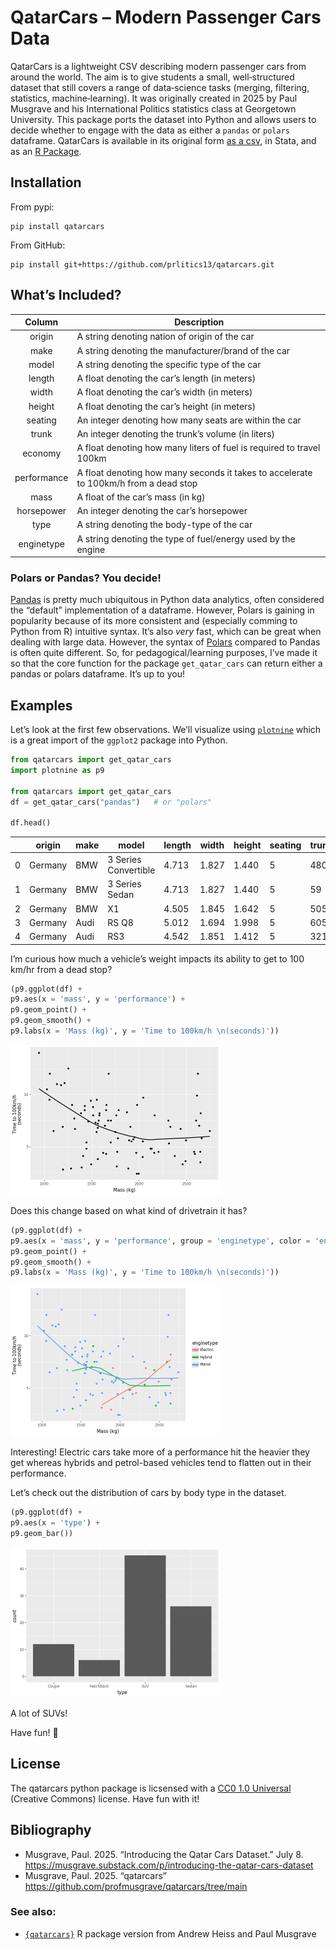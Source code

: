 

# QatarCars – Modern Passenger Cars Data

QatarCars is a lightweight CSV describing modern passenger cars from
around the world. The aim is to give students a small, well‑structured
dataset that still covers a range of data‑science tasks (merging,
filtering, statistics, machine‑learning). It was originally created in
2025 by Paul Musgrave and his International Politics statistics class at
Georgetown University. This package ports the dataset into Python and
allows users to decide whether to engage with the data as either a
`pandas` or `polars` dataframe. QatarCars is available in its original
form [as a csv](https://github.com/profmusgrave/qatarcars/tree/main), in
Stata, and as an [R Package](https://andrewheiss.github.io/qatarcars/).

## Installation

From pypi:

``` {bash}
pip install qatarcars
```

From GitHub:

``` {bash}
pip install git+https://github.com/prlitics13/qatarcars.git
```

## What’s Included?

| Column | Description |
|:--:|----|
| origin | A string denoting nation of origin of the car |
| make | A string denoting the manufacturer/brand of the car |
| model | A string denoting the specific type of the car |
| length | A float denoting the car’s length (in meters) |
| width | A float denoting the car’s width (in meters) |
| height | A float denoting the car’s height (in meters) |
| seating | An integer denoting how many seats are within the car |
| trunk | An integer denoting the trunk’s volume (in liters) |
| economy | A float denoting how many liters of fuel is required to travel 100km |
| performance | A float denoting how many seconds it takes to accelerate to 100km/h from a dead stop |
| mass | A float of the car’s mass (in kg) |
| horsepower | An integer denoting the car’s horsepower |
| type | A string denoting the body-type of the car |
| enginetype | A string denoting the type of fuel/energy used by the engine |

### Polars or Pandas? You decide!

[Pandas](https://pandas.pydata.org/) is pretty much ubiquitous in Python
data analytics, often considered the “default” implementation of a
dataframe. However, Polars is gaining in popularity because of its more
consistent and (especially comming to Python from R) intuitive syntax.
It’s also *very* fast, which can be great when dealing with large data.
However, the syntax of
[Polars](https://docs.pola.rs/api/python/stable/reference/index.html)
compared to Pandas is often quite different. So, for
pedagogical/learning purposes, I’ve made it so that the core function
for the package `get_qatar_cars` can return either a pandas or polars
dataframe. It’s up to you!

## Examples

Let’s look at the first few observations. We’ll visualize using
[`plotnine`](https://plotnine.org/) which is a great import of the
`ggplot2` package into Python.

``` python
from qatarcars import get_qatar_cars
import plotnine as p9

from qatarcars import get_qatar_cars
df = get_qatar_cars("pandas")   # or "polars"

df.head()
```

<div>
<style scoped>
    .dataframe tbody tr th:only-of-type {
        vertical-align: middle;
    }
&#10;    .dataframe tbody tr th {
        vertical-align: top;
    }
&#10;    .dataframe thead th {
        text-align: right;
    }
</style>

|  | origin | make | model | length | width | height | seating | trunk | economy | horsepower | price | mass | performance | type | enginetype |
|----|----|----|----|----|----|----|----|----|----|----|----|----|----|----|----|
| 0 | Germany | BMW | 3 Series Convertible | 4.713 | 1.827 | 1.440 | 5 | 480 | 11.8 | 184 | 190300 | 1777 | 5.8 | Coupe | Petrol |
| 1 | Germany | BMW | 3 Series Sedan | 4.713 | 1.827 | 1.440 | 5 | 59 | 7.6 | 386 | 164257 | 1653 | 4.3 | Sedan | Petrol |
| 2 | Germany | BMW | X1 | 4.505 | 1.845 | 1.642 | 5 | 505 | 6.6 | 313 | 264000 | 1701 | 5.4 | SUV | Petrol |
| 3 | Germany | Audi | RS Q8 | 5.012 | 1.694 | 1.998 | 5 | 605 | 12.1 | 600 | 630000 | 2490 | 3.6 | SUV | Petrol |
| 4 | Germany | Audi | RS3 | 4.542 | 1.851 | 1.412 | 5 | 321 | 8.7 | 400 | 310000 | 1565 | 3.8 | Sedan | Petrol |

</div>

I’m curious how much a vehicle’s weight impacts its ability to get to
100 km/hr from a dead stop?

``` python
(p9.ggplot(df) +
p9.aes(x = 'mass', y = 'performance') +
p9.geom_point() +
p9.geom_smooth() +
p9.labs(x = 'Mass (kg)', y = 'Time to 100km/h \n(seconds)'))
```

<img src="README_files/figure-commonmark/cell-3-output-1.png"
width="336" height="240" />

Does this change based on what kind of drivetrain it has?

``` python
(p9.ggplot(df) +
p9.aes(x = 'mass', y = 'performance', group = 'enginetype', color = 'enginetype') +
p9.geom_point() +
p9.geom_smooth() +
p9.labs(x = 'Mass (kg)', y = 'Time to 100km/h \n(seconds)'))
```

<img src="README_files/figure-commonmark/cell-4-output-1.png"
width="336" height="240" />

Interesting! Electric cars take more of a performance hit the heavier
they get whereas hybrids and petrol-based vehicles tend to flatten out
in their performance.

Let’s check out the distribution of cars by body type in the dataset.

``` python
(p9.ggplot(df) +
p9.aes(x = 'type') +
p9.geom_bar())
```

<img src="README_files/figure-commonmark/cell-5-output-1.png"
width="336" height="240" />

A lot of SUVs!

Have fun! 🚗

## License

The qatarcars python package is licsensed with a [CC0 1.0
Universal](https://creativecommons.org/public-domain/cc0/) (Creative
Commons) license. Have fun with it!

## Bibliography

- Musgrave, Paul. 2025. “Introducing the Qatar Cars Dataset.” July 8.
  https://musgrave.substack.com/p/introducing-the-qatar-cars-dataset
- Musgrave, Paul. 2025. “qatarcars”
  https://github.com/profmusgrave/qatarcars/tree/main

### See also:

- [`{qatarcars}`](https://andrewheiss.github.io/qatarcars/) R package
  version from Andrew Heiss and Paul Musgrave
